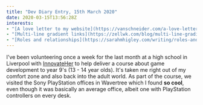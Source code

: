 ```yaml
---
title: "Dev Diary Entry, 15th March 2020"
date: 2020-03-15T13:56:28Z
interests:
- "[A love letter to my website](https://vanschneider.com/a-love-letter-to-personal-websites) - A reminder that there is more to the web than internet shopping."
- "[Multi-line gradient links](https://zellwk.com/blog/multi-line-gradient-links) - I love anything to do with using CSS gradients."
- "[Roles and relationships](https://sarahmhigley.com/writing/roles-and-relationships/) - The post itself is interesting, explaining roles in aria, but I like this mainly for the fun opening paragraph!"
---
```


I've been volunteering once a week for the last month at a high school in Liverpool with [InnovateHer](https://innovateher.co.uk/) to help deliver a course about game development to year 9's (13 - 14 year olds). It's taken me right out of my comfort zone and also back into the adult world. As part of the course, we visited the Sony PlayStation offices in Wavertree which I found **so cool**, even though it was basically an average office, albeit one with PlayStation controllers on every desk.